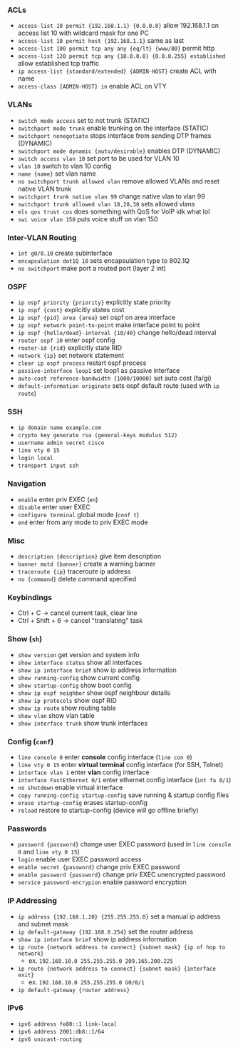 ### ACLs
- `access-list 10 permit {192.168.1.1} {0.0.0.0}` allow 192.168.1.1 on access list 10 with wildcard mask for one PC
- `access-list 10 permit host {192.168.1.1}` same as last
- `access-list 100 permit tcp any any {eq/lt} {www/80}` permit http
- `access-list 120 permit tcp any {10.0.0.0} {0.0.0.255} established` allow established tcp traffic
- `ip access-list {standard/extended} {ADMIN-HOST}` create ACL with name
- `access-class {ADMIN-HOST} in` enable ACL on VTY

### VLANs
- `switch mode access` set to not trunk (STATIC)
- `switchport mode trunk` enable trunking on the interface (STATIC)
- `switchport nonegotiate` stops interface from sending DTP frames (DYNAMIC)
- `switchport mode dynamic {auto/desirable}` enables DTP (DYNAMIC)
- `switch access vlan 10` set port to be used for VLAN 10
- `vlan 10` switch to vlan 10 config
- `name {name}` set vlan name
- `no switchport trunk allowed vlan` remove allowed VLANs and reset native VLAN trunk
- `switchport trunk native vlan 99` change native vlan to vlan 99
- `switchport trunk allowed vlan 10,20,30` sets allowed vlans
- `mls qos trust cos` does something with QoS for VoIP idk what lol
- `swi voice vlan 150` puts voice stuff on vlan 150

### Inter-VLAN Routing
- `int g0/0.10` create subinterface
- `encapsulation dot1Q 10` sets encapsulation type to 802.1Q
- `no switchport` make port a routed port (layer 2 int)

### OSPF
- `ip ospf priority {priority}` explicitly state priority
- `ip ospf {cost}` explicitly states cost
- `ip ospf {pid} area {area}` set ospf on area interface
- `ip ospf network point-to-point` make interface point to point
- `ip ospf {hello/dead}-interval {10/40}` change hello/dead interval
- `router ospf 10` enter ospf config
- `router-id {rid}` explicitly state RID
- `network {ip}` set network statement
- `clear ip ospf process` restart ospf process
- `passive-interface loop1` set loop1 as passive interface
- `auto-cost reference-bandwidth {1000/10000}` set auto cost (fa/gi)
- `default-information originate` sets ospf default route (used with `ip route`)

### SSH
- `ip domain name example.com`
- `crypto key generate rsa (general-keys modulus 512)`
- `username admin secret cisco`
- `line vty 0 15`
- `login local`
- `transport input ssh`

### Navigation
- `enable` enter priv EXEC (`en`)
- `disable` enter user EXEC
- `configure terminal` global mode (`conf t`)
- `end` enter from any mode to priv EXEC mode

### Misc
- `description {description}` give item description
- `banner motd {banner}` create a warning banner
- `traceroute {ip}` traceroute ip address 
- `no {command}` delete command specified

### Keybindings
- Ctrl + C -> cancel current task, clear line
- Ctrl + Shift + 6 -> cancel "translating" task

### Show (`sh`)
- `show version` get version and system info
- `show interface status` show all interfaces
- `show ip interface brief` show ip address information
- `show running-config` show current config
- `show startup-config` show boot config
- `show ip ospf neighbor` show ospf neighbour details
- `show ip protocols` show ospf RID
- `show ip route` show routing table
- `show vlan` show vlan table
- `show interface trunk` show trunk interfaces

### Config (`conf`)
- `line console 0` enter **console** config interface (`line con 0`)
- `line vty 0 15` enter **virtual terminal** config interface (for SSH, Telnet)
- `interface vlan 1` enter **vlan** config interface
- `interface FastEthernet 0/1` enter ethernet config interface (`int fa 0/1`)
- `no shutdown` enable virtual interface
- `copy running-config startup-config` save running & startup config files
- `erase startup-config` erases startup-config
- `reload` restore to startup-config (device will go offline briefly)

### Passwords
- `password {password}` change user EXEC password (used in `line console 0` and `line vty 0 15`)
- `login` enable user EXEC password access
- `enable secret {password}` change priv EXEC password
- `enable password {password}` change priv EXEC unencrypted password
- `service password-encrypion` enable password encryption

### IP Addressing
- `ip address {192.168.1.20} {255.255.255.0}` set a manual ip address and subnet mask
- `ip default-gateway {192.168.0.254}` set the router address
- `show ip interface brief` show ip address information
- `ip route {network address to connect} {subnet mask} {ip of hop to network}`
	- ex. `192.168.10.0 255.255.255.0 209.165.200.225`
- `ip route {network address to connect} {subnet mask} {interface exit}`
	- ex. `192.168.10.0 255.255.255.0 G0/0/1`
- `ip default-gateway {router address}`

### IPv6
- `ipv6 address fe80::1 link-local`
- `ipv6 address 2001:db8::1/64`
- `ipv6 unicast-routing`

